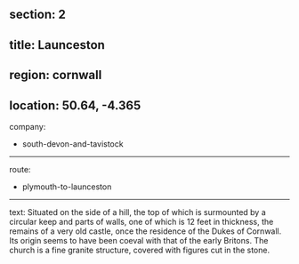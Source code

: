 section: 2
----
title: Launceston
----
region: cornwall
----
location: 50.64, -4.365
----
company:
- south-devon-and-tavistock
----
route:
- plymouth-to-launceston
----
text: Situated on the side of a hill, the top of which is surmounted by a circular keep and parts of walls, one of which is 12 feet in thickness, the remains of a very old castle, once the residence of the Dukes of Cornwall. Its origin seems to have been coeval with that of the early Britons. The church is a fine granite structure, covered with figures cut in the stone.
